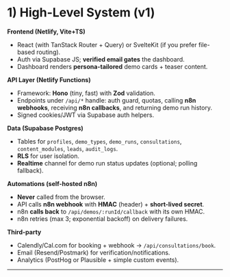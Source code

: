 # 1) High-Level System (v1)

**Frontend (Netlify, Vite+TS)**

* React (with TanStack Router + Query) or SvelteKit (if you prefer file-based routing).
* Auth via Supabase JS; **verified email gates** the dashboard.
* Dashboard renders **persona-tailored** demo cards + teaser content.

**API Layer (Netlify Functions)**

* Framework: **Hono** (tiny, fast) with **Zod** validation.
* Endpoints under `/api/*` handle: auth guard, quotas, calling **n8n webhooks**, receiving **n8n callbacks**, and returning demo run history.
* Signed cookies/JWT via Supabase auth helpers.

**Data (Supabase Postgres)**

* Tables for `profiles`, `demo_types`, `demo_runs`, `consultations`, `content_modules`, `leads`, `audit_logs`.
* **RLS** for user isolation.
* **Realtime** channel for demo run status updates (optional; polling fallback).

**Automations (self-hosted n8n)**

* **Never** called from the browser.
* API calls **n8n webhook** with **HMAC** (header) + **short-lived secret**.
* n8n **calls back** to `/api/demos/:runId/callback` with its own HMAC.
* n8n retries (max 3; exponential backoff) on delivery failures.

**Third-party**

* Calendly/Cal.com for booking + webhook → `/api/consultations/book`.
* Email (Resend/Postmark) for verification/notifications.
* Analytics (PostHog or Plausible + simple custom events).

---
